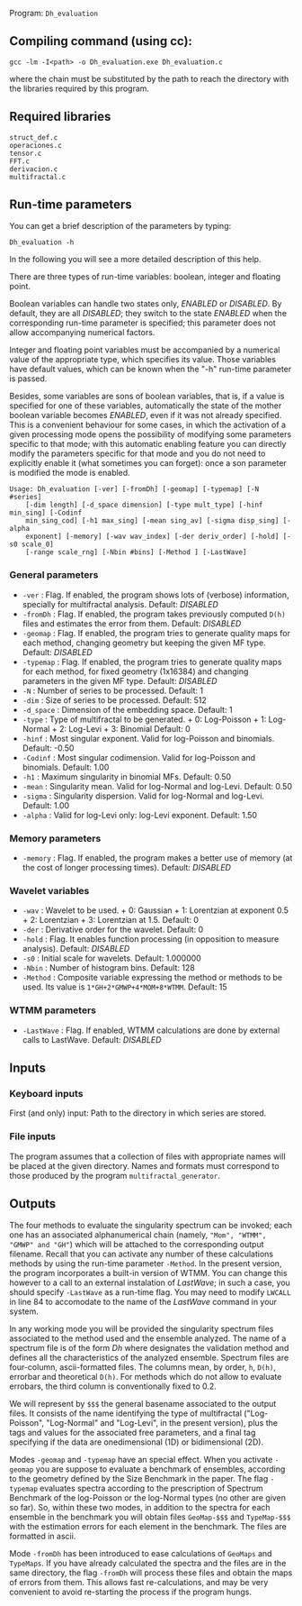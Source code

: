 Program: `Dh_evaluation`

## Compiling command (using cc):

	gcc -lm -I<path> -o Dh_evaluation.exe Dh_evaluation.c

where the chain _<path>_ must be substituted by the path to reach the directory with the libraries required by this program.

## Required libraries

	struct_def.c
	operaciones.c
	tensor.c
	FFT.c
	derivacion.c
	multifractal.c

## Run-time parameters 

You can get a brief description of the parameters by typing:

	Dh_evaluation -h
In the following you will see a more detailed description of this help.

There are three types of run-time variables: boolean, integer and floating 
point. 

Boolean variables can handle two states only, _ENABLED_ or _DISABLED_. By
default, they are all _DISABLED_; they switch to the state _ENABLED_ when the
corresponding run-time parameter is specified; this parameter does not allow
accompanying numerical factors.

Integer and floating point variables must be accompanied by a numerical value
of the appropriate type, which specifies its value. Those variables have
default values, which can be known when the "-h" run-time parameter is passed.

Besides, some variables are sons of boolean variables, that is, if a value
is specified for one of these variables, automatically the state of the mother
boolean variable becomes _ENABLED_, even if it was not already specified. This
is a convenient behaviour for some cases, in which the activation of a given
processing mode opens the possibility of modifying some parameters specific to
that mode; with this automatic enabling feature you can directly modify the
parameters specific for that mode and you do not need to explicitly enable it
(what sometimes you can forget): once a son parameter is modified the mode is
enabled. 

	Usage: Dh_evaluation [-ver] [-fromDh] [-geomap] [-typemap] [-N #series] 
		[-dim length] [-d_space dimension] [-type mult_type] [-hinf min_sing] [-Codinf
		min_sing_cod] [-h1 max_sing] [-mean sing_av] [-sigma disp_sing] [-alpha
		exponent] [-memory] [-wav wav_index] [-der deriv_order] [-hold] [-s0 scale_0]
		[-range scale_rng] [-Nbin #bins] [-Method ] [-LastWave] 

### General parameters

 * `-ver` : Flag. If enabled, the program shows lots of (verbose) information,
	specially for multifractal analysis. Default: _DISABLED_
 * `-fromDh` : Flag. If enabled, the program takes previously computed `D(h)` files
	and estimates the error from them.
	Default: _DISABLED_
 * `-geomap` : Flag. If enabled, the program tries to generate quality maps
	for each method, changing geometry but keeping the given MF type.
 	Default: _DISABLED_
 * `-typemap` : Flag. If enabled, the program tries to generate quality maps
	for each method, for fixed geometry (1x16384) and changing parameters in
	the given MF type.
 	Default: _DISABLED_
 * `-N` : Number of series to be processed. Default: 1
 * `-dim` : Size of series to be processed. Default: 512
 * `-d_space` : Dimension of the embedding space. Default: 1
 * `-type` : Type of multifractal to be generated.
        + 0: Log-Poisson
        + 1: Log-Normal
        + 2: Log-Levi
        + 3: Binomial
 	Default: 0
 * `-hinf` : Most singular exponent. Valid for log-Poisson and binomials. Default: -0.50
 * `-Codinf` : Most singular codimension. Valid for log-Poisson and binomials. Default: 1.00
 * `-h1` : Maximum singularity in binomial MFs. Default: 0.50
 * `-mean` : Singularity mean. Valid for log-Normal and log-Levi. Default: 0.50
 * `-sigma` : Singularity dispersion. Valid for log-Normal and log-Levi.
	Default: 1.00
 * `-alpha` : Valid for log-Levi only: log-Levi exponent. Default: 1.50

### Memory parameters
* `-memory` : Flag. If enabled, the program makes a better use of memory (at the
cost of longer processing times). Default: _DISABLED_

### Wavelet variables
* `-wav` : Wavelet to be used.
        + 0: Gaussian
        + 1: Lorentzian at exponent 0.5
        + 2: Lorentzian
        + 3: Lorentzian at 1.5.
	Default:  0 
* `-der` : Derivative order for the wavelet. Default:  0
* `-hold` : Flag. It enables function processing (in opposition to
	measure analysis). Default: _DISABLED_
* `-s0` : Initial scale for wavelets. Default:  1.000000
* `-Nbin` : Number of histogram bins. Default: 128
* `-Method` : Composite variable expressing the method or methods to be used. 
	Its value is `1*GH+2*GMWP+4*MOM+8*WTMM`. Default: 15

### WTMM parameters 
* `-LastWave` : Flag. If enabled, WTMM calculations are done by external calls to
 	LastWave. Default: _DISABLED_

## Inputs

### Keyboard inputs

First (and only) input: Path to the directory in which series are stored.

### File inputs

The program assumes that a collection of files with appropriate names will be
placed at the given directory. Names and formats must correspond to those
produced by the program `multifractal_generator`.

## Outputs

The four methods to evaluate the singularity spectrum can be invoked; each one
has an associated alphanumerical chain (namely, `"Mom", "WTMM", "GMWP" and
"GH"`) which will be attached to the corresponding output filename. Recall that
you can activate any number of these calculations methods by using the
run-time parameter `-Method`. In the present version, the program incorporates a
built-in version of WTMM. You can change this however to a call to an external
instalation of _LastWave_; in such a case, you should specify `-LastWave` as a
run-time flag. You may need to modify `LWCALL` in line 84 to accomodate to the 
name of the _LastWave_ command in your system.

In any working mode you will be provided the singularity spectrum files
associated to the method used and the ensemble analyzed. The name of a
spectrum file is of the form _Dh_<Method>_<Ensemble>_ where _<Method>_
designates the validation method and <Ensemble> defines all the
characteristics of the analyzed ensemble. Spectrum files are four-column,
ascii-formatted files. The columns mean, by order, `h`, `D(h)`, errorbar and
theoretical `D(h)`. For methods which do not allow to evaluate errobars, the
third column is conventionally fixed to 0.2.

We will represent by `$$$` the general basename associated to the output
files. It consists of the name identifying the type of multifractal
("Log-Poisson", "Log-Normal" and "Log-Levi", in the present version), plus the
tags and values for the associated free parameters, and a final tag specifying
if the data are onedimensional (1D) or bidimensional (2D).

Modes `-geomap` and `-typemap` have an special effect. When you activate `-geomap`
you are suppose to evaluate a benchmark of ensembles, according to the
geometry defined by the Size Benchmark in the paper. The flag `-typemap`
evaluates spectra according to the prescription of Spectrum Benchmark of the
log-Poisson or the log-Normal types (no other are given so far). So, within
these two modes, in addition to the spectra for each ensemble in the benchmark
you will obtain files `GeoMap-$$$` and `TypeMap-$$$` with the estimation errors
for each element in the benchmark. The files are formatted in ascii.

Mode `-fromDh` has been introduced to ease calculations of `GeoMaps` and
`TypeMaps`. If you have already calculated the spectra and the files are in the
same directory, the flag `-fromDh` will process these files and obtain the maps
of errors from them. This allows fast re-calculations, and may be very 
convenient to avoid re-starting the process if the program hungs. 
